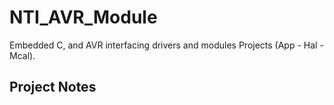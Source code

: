 # NTI_AVR_Module
Embedded C, and AVR interfacing drivers and modules Projects (App - Hal - Mcal).

## Project Notes
